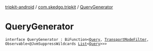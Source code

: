 [tripkit-android](../index.md) / [com.skedgo.tripkit](index.md) / [QueryGenerator](./-query-generator.md)

# QueryGenerator

`interface QueryGenerator : BiFunction<`[`Query`](../com.skedgo.tripkit.common.model/-query/index.md)`, `[`TransportModeFilter`](-transport-mode-filter/index.md)`, Observable<@JvmSuppressWildcards `[`List`](https://kotlinlang.org/api/latest/jvm/stdlib/kotlin.collections/-list/index.html)`<`[`Query`](../com.skedgo.tripkit.common.model/-query/index.md)`>>>`